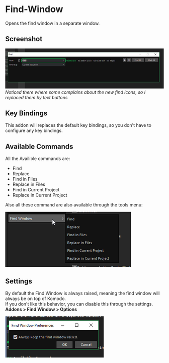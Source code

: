# Find-Window
Opens the find window in a separate window.

## Screenshot
![Screenshot](screenshot01.png)  
*Noticed there where some complains about the new find icons, so I replaced them by text buttons*

## Key Bindings
This addon will replaces the default key bindings, so you don't have to configure any key bindings.

## Available Commands
All the Availible commands are:  
* Find
* Replace
* Find in Files
* Replace in Files
* Find in Current Project
* Replace in Current Project

Also all these command are also available through the tools menu:

![Screenshot](screenshot02.png)

## Settings
By default the Find Window is always raised, meaning the find window will always be on top of Komodo.  
If you don't like this behavior, you can disable this through the settings.  
**Addons > Find Window > Options**

![Screenshot](screenshot03.png)

